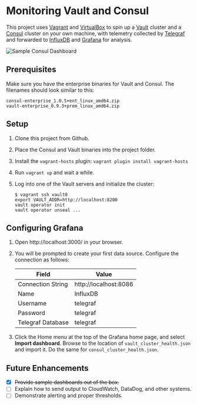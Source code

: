 Monitoring Vault and Consul
===========================

This project uses [Vagrant][] and [VirtualBox][] to spin up a [Vault][]
cluster and a [Consul][] cluster on your own machine, with telemetry collected
by [Telegraf][] and forwarded to [InfluxDB][] and [Grafana][] for analysis.

![Sample Consul Dashboard](https://i.imgur.com/iAXyKKk.png)

## Prerequisites

Make sure you have the enterprise binaries for Vault and Consul. The filenames
should look similar to this:

    consul-enterprise_1.0.5+ent_linux_amd64.zip
    vault-enterprise_0.9.3+prem_linux_amd64.zip

## Setup

 1. Clone this project from Github.
 2. Place the Consul and Vault binaries into the project folder.
 3. Install the `vagrant-hosts` plugin: `vagrant plugin install vagrant-hosts`
 4. Run `vagrant up` and wait a while.
 5. Log into one of the Vault servers and initialize the cluster:

        $ vagrant ssh vault0
        export VAULT_ADDR=http://localhost:8200
        vault operator init
        vault operator unseal ...

## Configuring Grafana

 1. Open http://localhost:3000/ in your browser.
 2. You will be prompted to create your first data source. Configure the
    connection as follows:  

    | Field             | Value                 |
    | ----------------- | --------------------- |
    | Connection String | http://localhost:8086 |
    | Name              | InfluxDB              |
    | Username          | telegraf              |
    | Password          | telegraf              |
    | Telegraf Database | telegraf              |

 3. Click the Home menu at the top of the Grafana home page, and select **Import
    dashboard**. Browse to the location of `vault_cluster_health.json` and
    import it. Do the same for `consul_cluster_health.json`.

## Future Enhancements

 * [x] ~~Provide sample dashboards out of the box.~~
 * [ ] Explain how to send output to CloudWatch, DataDog, and other systems.
 * [ ] Demonstrate alerting and proper thresholds.

[Vagrant]: https://www.vagrantup.com/
[VirtualBox]: https://www.virtualbox.org/
[Vault]: https://www.vaultproject.io/
[Consul]: https://www.consul.io/
[Telegraf]: https://www.influxdata.com/time-series-platform/telegraf/
[InfluxDB]: https://www.influxdata.com/time-series-platform/influxdb/
[Grafana]: https://grafana.com/
